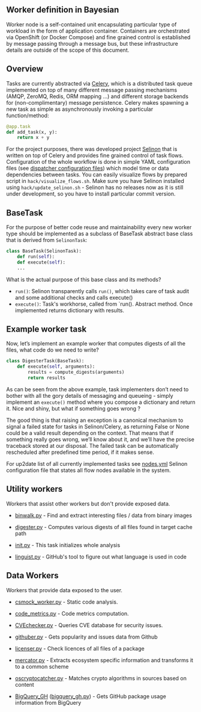 Worker definition in Bayesian
-----------------------------

Worker node is a self-contained unit encapsulating particular type of workload
in the form of application container.
Containers are orchestrated via OpenShift (or Docker Compose) and fine grained
control is established by message passing through a message bus, but these
infrastructure details are outside of the scope of this document.

## Overview
Tasks are currently abstracted via [Celery](https://celeryproject.org), which
is a distributed task queue implemented on top of many different message
passing mechanisms (AMQP, ZeroMQ, Redis, ORM mapping ...) and different
storage backends for (non-complimentary) message persistence. Celery makes
spawning a new task as simple as asynchronously invoking a particular
function/method:

```python
@app.task
def add_task(x, y):
    return x + y

```

For the project purposes, there was developed project
[Selinon](https://github.com/selinon) that is written on top of Celery and
provides fine grained control of task flows. Configuration of the whole workflow
is done in simple YAML configuration files (see [dispatcher configuration
files](...)) which model time or data dependencies between tasks. You can
easily visualize flows by prepared script in `hack/visualize_flows.sh`. Make
sure you have Selinon installed using `hack/update_selinon.sh` - Selinon has
no releases now as it is still under development, so you have to install
particular commit version.

## BaseTask
For the purpose of better code reuse and maintainability every new worker type
should be implemented as a subclass of BaseTask abstract base class that is
derived from `SelinonTask`:

```python
class BaseTask(SelinonTask):
    def run(self):
    def execute(self):
    ...
```

What is the actual purpose of this base class and its methods?

* `run()`: Selinon transparently calls `run()`, which takes care of task audit
  and some additional checks and calls execute()
* `execute()`: Task's workhorse, called from `run(). Abstract method.
  Once implemented returns dictionary with results.

## Example worker task
Now, let’s implement an example worker that computes digests of all
the files, what code do we need to write?

```python
class DigesterTask(BaseTask):
    def execute(self, arguments):
        results = compute_digests(arguments)
        return results
```

As can be seen from the above example, task implementers don’t need to bother
with all the gory details of messaging and queueing - simply implement an
`execute()` method where you compose a dictionary and return it.
Nice and shiny, but what if something goes wrong ?

The good thing is that raising an exception is a canonical mechanism to signal
a failed state for tasks in Selinon/Celery, as returning False or None could be
a valid result depending on the context. That means that if something really
goes wrong, we’ll know about it, and we’ll have the precise traceback stored
at our disposal. The failed task can be automatically rescheduled after
predefined time period, if it makes sense.

For up2date list of all currently implemented tasks see
[nodes.yml](https://github.com/fabric8-analytics/fabric8-analytics-worker/blob/master/f8a_worker/dispatcher/nodes.yml)
Selinon configuration file that states all flow nodes available in the system.

## Utility workers

Workers that assist other workers but don't provide exposed data.

* [binwalk.py](binwalk.py) - Find and extract interesting files / data from binary images

* [digester.py](digester.py) - Computes various digests of all files found in target cache path

* [init.py](init.py) - This task initializes whole analysis

* [linguist.py](linguist.py) - GitHub's tool to figure out what language is used in code

## Data Workers

Workers that provide data exposed to the user.

* [csmock_worker.py](csmock_worker.py) - Static code analysis.

* [code_metrics.py](code_metrics.py) - Code metrics computation.

* [CVEchecker.py](CVEchecker.py) - Queries CVE database for security issues.

* [githuber.py](githuber.py) - Gets popularity and issues data from Github

* [licenser.py](licenser.py) - Check licences of all files of a package

* [mercator.py](mercator.py) - Extracts ecosystem specific information and transforms it to a common scheme

* [oscryptocatcher.py](oscryptocatcher.py) - Matches crypto algorithms in sources based on content

* [BigQuery_GH](docs/bigquery_gh.md) ([bigquery_gh.py](bigquery_gh.py)) - Gets GitHub package usage information from BigQuery
